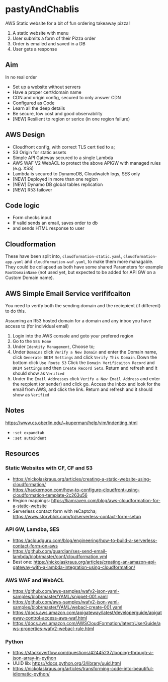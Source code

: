 # pastyAndChablis

AWS Static website for a bit of fun ordering takeaway pizza!

1. A static website with menu
1. User submits a form of their Pizza order
1. Order is emailed and saved in a DB
1. User gets a response

## Aim

In no real order

* Set up a website without servers
* Have a proper cert/domain name
* CDN and origin config, secured to only answer CDN
* Configured as Code
* Learn all the deep details
* Be secure, low cost and good observability
* [NEW] Resilient to region or serice (in one region failure)

## AWS Design

* Cloudfront config, with correct TLS cert tied to a;
* S3 Origin for static assets
* Simple API Gateway secured to a single Lambda
* AWS WAF V2 WebACL to protect the above APIGW with managed rules (e.g. XSS)
* Lambda is secured to DynamoDB, Cloudwatch logs, SES only
* [NEW] Deployed in more than one region
* [NEW] Dynamo DB global tables replication
* [NEW] R53 failover

## Code logic

* Form checks input
* If valid sends an email, saves order to db
* and sends HTML response to user

## Cloudformation

These have been split into, `cloudformation-static.yaml`, `cloudformation-app.yaml` and `cloudformation-waf.yaml`, to make them more managable.  They could be collapsed as both have some shared Parameters for example `RootDomainName` (not used yet, but expected to be added for API GW on a Custom Domain name).

## AWS Simple Email Service verififcaiton

You need to verify both the sending domain and the reciepient (if different) to do this.

Assuming an R53 hosted domain for a domain and any inbox you have access to (for individual email)

1. Login into the AWS console and goto your prefered region
1. Go to the `SES Home`
1. Under `Identity Management`, Choose to;
1. Under `Domains` click `Verify a New Domain` and enter the Domain name, click `Generate DKIM Settings` and click `Verify This Domain`.  Down the bottom click `Use Route 53` Click the `Domain Verificaiton Record` and `DKIM Settings` and then `Create Record Sets`.  Return and refresh and it should show as `Verified`
1. Under the `Email Addresses` click `Verify a New Email Address` and enter the recpient (or sender) and click go.  Access the inbox and look for the email from AWS, and click the link.  Return and refresh and it should show as `Verified`

## Notes

https://www.cs.oberlin.edu/~kuperman/help/vim/indenting.html
* `:set expandtab`
* `:set autoindent`

## Resources

### Static Websites with CF, CF and S3
* https://nickolaskraus.org/articles/creating-a-static-website-using-cloudformation/
* https://hackernoon.com/how-to-configure-cloudfront-using-cloudformation-template-2c263u56
* Region mappings: https://liamraven.com/blog/aws-cloudformation-for-a-static-website
* Serverless contact form with reCaptcha; https://www.storyblok.com/tp/serverless-contact-form-setup

### API GW, Lamdba, SES
* https://acloudguru.com/blog/engineering/how-to-build-a-serverless-contact-form-on-aws
* https://github.com/guardian/ses-send-email-lambda/blob/master/conf/cloudformation.yml
* Best one: https://nickolaskraus.org/articles/creating-an-amazon-api-gateway-with-a-lambda-integration-using-cloudformation/

### AWS WAF and WebACL
* https://github.com/aws-samples/wafv2-json-yaml-samples/blob/master/YAML/snippet-001.yaml
* https://github.com/aws-samples/wafv2-json-yaml-samples/blob/master/YAML/webacl-create-001.yaml
* https://docs.aws.amazon.com/apigateway/latest/developerguide/apigateway-control-access-aws-waf.html
* https://docs.aws.amazon.com/AWSCloudFormation/latest/UserGuide/aws-properties-wafv2-webacl-rule.html

### Python
* https://stackoverflow.com/questions/42445237/looping-through-a-json-array-in-python
* UUID lib: https://docs.python.org/3/library/uuid.html
* https://nickolaskraus.org/articles/transforming-code-into-beautiful-idiomatic-python/
